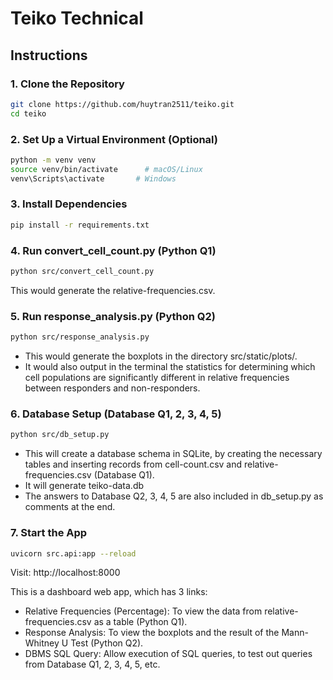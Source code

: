 # Teiko Technical

## Instructions

### 1. Clone the Repository

```bash
git clone https://github.com/huytran2511/teiko.git
cd teiko
```

### 2. Set Up a Virtual Environment (Optional)
```bash
python -m venv venv
source venv/bin/activate      # macOS/Linux
venv\Scripts\activate       # Windows
```

### 3. Install Dependencies
```bash
pip install -r requirements.txt
```

### 4. Run convert_cell_count.py (Python Q1)
```bash
python src/convert_cell_count.py
```
This would generate the relative-frequencies.csv.

### 5. Run response_analysis.py (Python Q2)
```bash
python src/response_analysis.py
```
- This would generate the boxplots in the directory src/static/plots/.
- It would also output in the terminal the statistics for determining which cell populations are significantly different in relative frequencies between responders and non-responders.

### 6. Database Setup (Database Q1, 2, 3, 4, 5)
```bash
python src/db_setup.py
```
- This will create a database schema in SQLite, by creating the necessary tables and inserting records from cell-count.csv and relative-frequencies.csv (Database Q1).
- It will generate teiko-data.db
- The answers to Database Q2, 3, 4, 5 are also included in db_setup.py as comments at the end.

### 7. Start the App
```bash
uvicorn src.api:app --reload
```
Visit: http://localhost:8000

This is a dashboard web app, which has 3 links:
- Relative Frequencies (Percentage): To view the data from relative-frequencies.csv as a table (Python Q1).
- Response Analysis: To view the boxplots and the result of the Mann-Whitney U Test (Python Q2).
- DBMS SQL Query: Allow execution of SQL queries, to test out queries from Database Q1, 2, 3, 4, 5, etc.